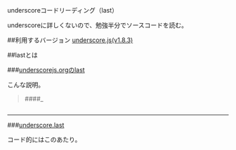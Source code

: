 underscoreコードリーディング（last）


underscoreに詳しくないので、勉強半分でソースコードを読む。


##利用するバージョン
[underscore.js(v1.8.3)](https://github.com/jashkenas/underscore/tree/1.8.3)


##lastとは



###[underscorejs.orgのlast](http://underscorejs.org/#last)

こんな説明。
>####_

```javascript

```

------------- 



###[underscore.last](https://github.com/jashkenas/underscore/blob/1.8.3/underscore.js#L462)

コード的にはこのあたり。


```javascript

```


